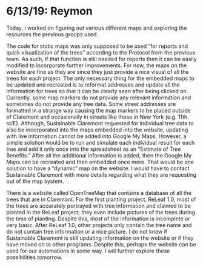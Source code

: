 
6/13/19: Reymon
================

Today, I worked on figuring out various different maps and exploring the resources the previous groups used.

The code for static maps was only supposed to be used “for reports and quick visualization of the trees” according to the Protocol from the previous team. As such, if that function is still needed for reports then it can be easily modified to incorporate further improvements. For now, the maps on the website are fine as they are since they just provide a nice visual of all the trees for each project. The only necessary thing for the embedded maps to be updated and recreated is to reformat addresses and update all the information for trees so that it can be clearly seen after being clicked on. Currently, some map markers do not provide any relevant information and sometimes do not provide any tree data. Some street addresses are formatted in a strange way causing the map markers to be placed outside of Claremont and occasionally in streets like those in New York (e.g. 11th st/E). Although, Sustainable Claremont requested for individual tree data to also be incorporated into the maps embedded into the website, updating with live information cannot be added into Google My Maps. However, a simple solution would be to run and simulate each individual result for each tree and add it only once into the spreadsheet as an “Estimate of Tree Benefits.” After all the additional information is added, then the Google My Maps can be recreated and then embedded once more. That would be one solution to have a “dynamic” map on the website. I would have to contact Sustainable Claremont with more details regarding what they are requesting out of the map system.

There is a website called OpenTreeMap that contains a database of all the trees that are in Claremont. For the first planting project, ReLeaf 1.0, most of the trees are accurately portrayed with tree information and claimed to be planted in the ReLeaf project; they even include pictures of the trees during the time of planting. Despite this, most of the information is incomplete or very basic. After ReLeaf 1.0, other projects only contain the tree name and do not contain tree information or a nice picture. I do not know if Sustainable Claremont is still updating information on the website or if they have moved on to other programs. Despite this, perhaps the website can be used for our automations in some way. I will further explore these possibilities tomorrow. 
